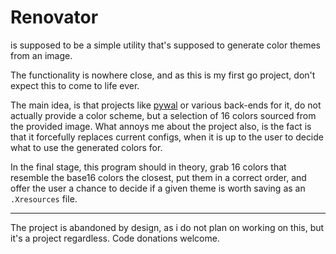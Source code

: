# Renovator
is supposed to be a simple utility that's supposed to generate color themes from an image.

<script src="https://coolors.co/palette-widget/widget.js"></script>
<script data-id="013505028264684915">new CoolorsPaletteWidget("013505028264684915", ["171a21","617073","7a93ac","92bcea","afb3f7"]); </script>

The functionality is nowhere close, and as this is my first go project, don't expect this to come to life ever.

<script src="https://coolors.co/palette-widget/widget.js"></script>
<script data-id="07711400277854734">new CoolorsPaletteWidget("07711400277854734", ["f6f0ed","bbb193","c2948a","7ea8be","28536b"]); </script>

The main idea, is that projects like [pywal](https://github.com/dylanaraps/pywal) or various back-ends for it, do not actually provide a color scheme, but a selection of 16 colors sourced from the provided image. What annoys me about the project also, is the fact is that it forcefully replaces current configs, when it is up to the user to decide what to use the generated colors for.

<script src="https://coolors.co/palette-widget/widget.js"></script>
<script data-id="04968928666429355">new CoolorsPaletteWidget("04968928666429355", ["daff7d","b2ef9b","8c86aa","81559b","7e3f8f"]); </script>

In the final stage, this program should in theory, grab 16 colors that resemble the base16 colors the closest, put them in a correct order, and offer the user a chance to decide if a given theme is worth saving as an `.Xresources` file.

---

The project is abandoned by design, as i do not plan on working on this, but it's a project regardless. Code donations welcome.